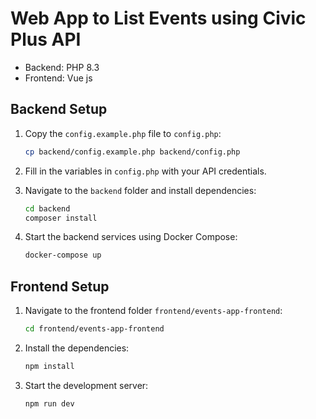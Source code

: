 

# Web App to List Events using Civic Plus API

- Backend: PHP 8.3
-  Frontend: Vue js

## Backend Setup

1. Copy the `config.example.php` file to `config.php`:
   ```bash
   cp backend/config.example.php backend/config.php
   ```

2. Fill in the variables in `config.php` with your API credentials.

3. Navigate to the `backend` folder and install dependencies:
   ```bash
   cd backend
   composer install
   ```

4. Start the backend services using Docker Compose:
   ```bash
   docker-compose up
   ```

## Frontend Setup

1. Navigate to the frontend folder `frontend/events-app-frontend`:
   ```bash
   cd frontend/events-app-frontend
   ```

2. Install the dependencies:
   ```bash
   npm install
   ```

3. Start the development server:
   ```bash
   npm run dev
   ```
```